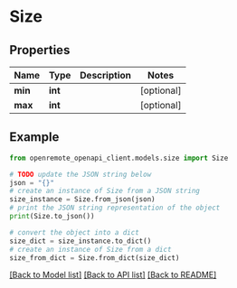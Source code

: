 # Size


## Properties

Name | Type | Description | Notes
------------ | ------------- | ------------- | -------------
**min** | **int** |  | [optional] 
**max** | **int** |  | [optional] 

## Example

```python
from openremote_openapi_client.models.size import Size

# TODO update the JSON string below
json = "{}"
# create an instance of Size from a JSON string
size_instance = Size.from_json(json)
# print the JSON string representation of the object
print(Size.to_json())

# convert the object into a dict
size_dict = size_instance.to_dict()
# create an instance of Size from a dict
size_from_dict = Size.from_dict(size_dict)
```
[[Back to Model list]](../README.md#documentation-for-models) [[Back to API list]](../README.md#documentation-for-api-endpoints) [[Back to README]](../README.md)


